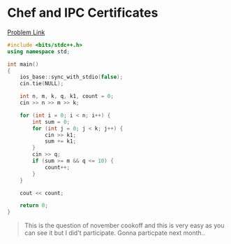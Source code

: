 # Chef and IPC Certificates

[Problem Link](https://www.codechef.com/COOK124B/problems/IPCCERT)

``` c++
#include <bits/stdc++.h>
using namespace std;

int main()
{
	ios_base::sync_with_stdio(false);
	cin.tie(NULL);

	int n, m, k, q, k1, count = 0;
	cin >> n >> m >> k;

	for (int i = 0; i < n; i++) {
		int sum = 0;
		for (int j = 0; j < k; j++) {
			cin >> k1;
			sum += k1;
		}
		cin >> q;
		if (sum >= m && q <= 10) {
			count++;
		}
	}

	cout << count;

	return 0;
}
```

> This is the question of november cookoff and this is very easy as you can see it but I did't participate. Gonna particpate next month..